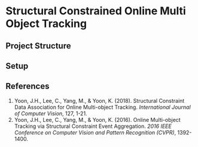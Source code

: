 # Structural Constrained Online Multi Object Tracking

## Project Structure

## Setup

## References
1. Yoon, J.H., Lee, C., Yang, M., & Yoon, K. (2018). Structural Constraint Data Association for Online Multi-object Tracking. *International Journal of Computer Vision*, 127, 1-21.
2. Yoon, J.H., Lee, C., Yang, M., & Yoon, K. (2016). Online Multi-object Tracking via Structural Constraint Event Aggregation. *2016 IEEE Conference on Computer Vision and Pattern Recognition (CVPR)*, 1392-1400.